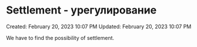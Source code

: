 # Settlement - урегулирование

Created: February 20, 2023 10:07 PM
Updated: February 20, 2023 10:07 PM

We have to find the possibility of settlement.